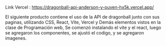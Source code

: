 Link Vercel : https://dragonball-api-anderson-y-ouven-hx5k.vercel.app/


El siguiente producto contiene el uso de la API de dragonball junto con sus paginas, utilizando CSS, React, Vite, Vercel y Demás elementos vistos en la clase de Programación web, Se comenzó instalando el vite y el react, luego se agregaron los componentes, se ajustó el codigo, y se agregaron imagenes.
